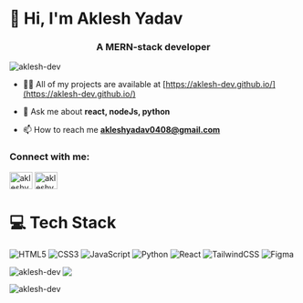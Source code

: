 <h1 > 👋 Hi, I'm Aklesh Yadav</h1>
<h3 align="center">A MERN-stack developer</h3>

<p align="left"> <img src="https://komarev.com/ghpvc/?username=aklesh-dev&label=Profile%20views&color=0e75b6&style=flat" alt="aklesh-dev" /> </p>

- 👨‍💻 All of my projects are available at [https://aklesh-dev.github.io/](https://aklesh-dev.github.io/)

- 💬 Ask me about **react, nodeJs, python**

- 📫 How to reach me **akleshyadav0408@gmail.com**

<h3 align="left">Connect with me:</h3>
<p align="left">
<a href="https://fb.com/akleshyadav.998" target="blank"><img align="center" src="https://raw.githubusercontent.com/rahuldkjain/github-profile-readme-generator/master/src/images/icons/Social/facebook.svg" alt="akleshyadav.998" height="30" width="40" /></a>
<a href="https://instagram.com/akleshyadav_" target="blank"><img align="center" src="https://raw.githubusercontent.com/rahuldkjain/github-profile-readme-generator/master/src/images/icons/Social/instagram.svg" alt="akleshyadav_" height="30" width="40" /></a>
</p>

# 💻 Tech Stack
<!-- Badges from https://github.com/Ileriayo/markdown-badges -->
![HTML5](https://img.shields.io/badge/html5-%23E34F26.svg?style=for-the-badge&logo=html5&logoColor=white)
![CSS3](https://img.shields.io/badge/css3-%231572B6.svg?style=for-the-badge&logo=css3&logoColor=white)
![JavaScript](https://img.shields.io/badge/javascript-%23323330.svg?style=for-the-badge&logo=javascript&logoColor=%23F7DF1E)
![Python](https://img.shields.io/badge/python-3670A0?style=for-the-badge&logo=python&logoColor=ffdd54)
![React](https://img.shields.io/badge/react-%2320232a.svg?style=for-the-badge&logo=react&logoColor=%2361DAFB)
![TailwindCSS](https://img.shields.io/badge/tailwindcss-%2338B2AC.svg?style=for-the-badge&logo=tailwind-css&logoColor=white)
![Figma](https://img.shields.io/badge/figma-%23F24E1E.svg?style=for-the-badge&logo=figma&logoColor=white)

<p><img align="left" src="https://github-readme-stats.vercel.app/api/top-langs?username=aklesh-dev&theme=radical&show_icons=true&locale=en&layout=compact" alt="aklesh-dev" /></p>

<!-- (https://github.com/anuraghazra/github-readme-stats?tab=readme-ov-file) -->
![](https://github-readme-stats.vercel.app/api?username=aklesh-dev&theme=radical&hide_border=false&include_all_commits=true&count_private=true)<br/>

<p><img align="center" src="https://github-readme-streak-stats.herokuapp.com/?user=aklesh-dev&theme=dark&" alt="aklesh-dev" /></p>
